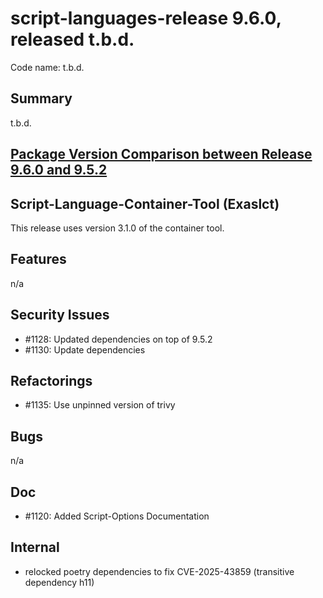 # script-languages-release 9.6.0, released t.b.d.

Code name: t.b.d.

## Summary

t.b.d.

## [Package Version Comparison between Release 9.6.0 and 9.5.2](package_diffs/9.6.0/README.md)

## Script-Language-Container-Tool (Exaslct)

This release uses version 3.1.0 of the container tool.

## Features

n/a

## Security Issues

 - #1128: Updated dependencies on top of 9.5.2
 - #1130: Update dependencies

## Refactorings

 - #1135: Use unpinned version of trivy

## Bugs

n/a

## Doc

 - #1120: Added Script-Options Documentation

## Internal

 - relocked poetry dependencies to fix CVE-2025-43859 (transitive dependency h11)
